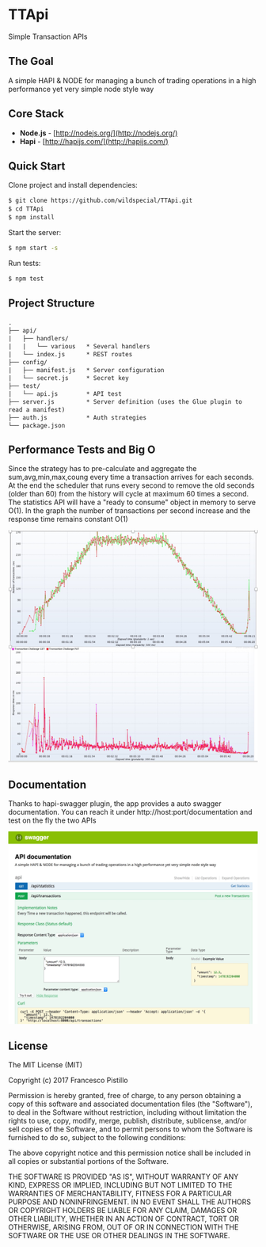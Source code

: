 # TTApi
Simple Transaction APIs

## The Goal
A simple HAPI & NODE for managing a bunch of trading operations in a high performance yet very simple node style way

## Core Stack

- **Node.js** - [http://nodejs.org/](http://nodejs.org/)
- **Hapi** - [http://hapijs.com/](http://hapijs.com/)

## Quick Start

Clone project and install dependencies:
```bash
$ git clone https://github.com/wildspecial/TTApi.git
$ cd TTApi
$ npm install
```

Start the server:
```bash
$ npm start -s
```

Run tests:
```bash
$ npm test
```

## Project Structure
```
.
├── api/
|   ├── handlers/
|   |   └── various   * Several handlers
|   └── index.js      * REST routes
├── config/
|   ├── manifest.js   * Server configuration
|   └── secret.js     * Secret key
├── test/
|   └── api.js        * API test
├── server.js         * Server definition (uses the Glue plugin to read a manifest)
├── auth.js           * Auth strategies
└── package.json
```


## Performance Tests and Big O
Since the strategy has to pre-calculate and aggregate the sum,avg,min,max,coung every time a transaction arrives for each
seconds. At the end the scheduler that runs every second to remove the old seconds (older than 60) from the history
will cycle at maximum 60 times a second.
The statistics API will have a "ready to consume" object in memory to serve O(1). 
In the graph the number of transactions per second increase and the response time remains constant O(1)

![Alt text](https://github.com/wildspecial/TTApi/blob/master/perftests/RequestPerSec_vs_ResponseTime.jpg "Performance Test")



## Documentation
Thanks to hapi-swagger plugin, the app provides a auto swagger documentation. You can reach it under
http://host:port/documentation
and test on the fly the two APIs


![Alt text](https://github.com/wildspecial/TTApi/blob/master/docs/Swagger.jpg "Swagger Doc")



## License
The MIT License (MIT)

Copyright (c) 2017 Francesco Pistillo

Permission is hereby granted, free of charge, to any person obtaining a copy
of this software and associated documentation files (the "Software"), to deal
in the Software without restriction, including without limitation the rights
to use, copy, modify, merge, publish, distribute, sublicense, and/or sell
copies of the Software, and to permit persons to whom the Software is
furnished to do so, subject to the following conditions:

The above copyright notice and this permission notice shall be included in all
copies or substantial portions of the Software.

THE SOFTWARE IS PROVIDED "AS IS", WITHOUT WARRANTY OF ANY KIND, EXPRESS OR
IMPLIED, INCLUDING BUT NOT LIMITED TO THE WARRANTIES OF MERCHANTABILITY,
FITNESS FOR A PARTICULAR PURPOSE AND NONINFRINGEMENT. IN NO EVENT SHALL THE
AUTHORS OR COPYRIGHT HOLDERS BE LIABLE FOR ANY CLAIM, DAMAGES OR OTHER
LIABILITY, WHETHER IN AN ACTION OF CONTRACT, TORT OR OTHERWISE, ARISING FROM,
OUT OF OR IN CONNECTION WITH THE SOFTWARE OR THE USE OR OTHER DEALINGS IN THE
SOFTWARE.